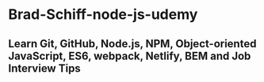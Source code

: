 ﻿# Brad-Schiff-node-js-udemy
 
 <h2>Learn Git, GitHub, Node.js, NPM, Object-oriented JavaScript, ES6, webpack, Netlify, BEM and Job Interview Tips</h2>
